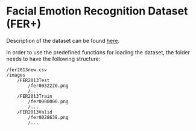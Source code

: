 # Facial Emotion Recognition Dataset (FER+)

Description of the dataset can be found [here](https://github.com/microsoft/FERPlus).

In order to use the predefined functions for loading the dataset, the folder needs to have the following structure:

```
/fer2013new.csv
/images
	/FER2013Test
		/fer0032220.png
		/...
	/FER2013Train
		/fer0000000.png
		/...
	/FER2013Valid
		/fer0028638.png
		/...
```
